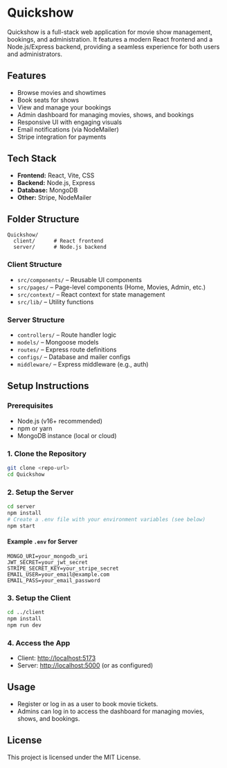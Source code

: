 # Quickshow

Quickshow is a full-stack web application for movie show management, bookings, and administration. It features a modern React frontend and a Node.js/Express backend, providing a seamless experience for both users and administrators.

## Features
- Browse movies and showtimes
- Book seats for shows
- View and manage your bookings
- Admin dashboard for managing movies, shows, and bookings
- Responsive UI with engaging visuals
- Email notifications (via NodeMailer)
- Stripe integration for payments

## Tech Stack
- **Frontend:** React, Vite, CSS
- **Backend:** Node.js, Express
- **Database:** MongoDB
- **Other:** Stripe, NodeMailer

## Folder Structure
```
Quickshow/
  client/      # React frontend
  server/      # Node.js backend
```

### Client Structure
- `src/components/` – Reusable UI components
- `src/pages/` – Page-level components (Home, Movies, Admin, etc.)
- `src/context/` – React context for state management
- `src/lib/` – Utility functions

### Server Structure
- `controllers/` – Route handler logic
- `models/` – Mongoose models
- `routes/` – Express route definitions
- `configs/` – Database and mailer configs
- `middleware/` – Express middleware (e.g., auth)

## Setup Instructions

### Prerequisites
- Node.js (v16+ recommended)
- npm or yarn
- MongoDB instance (local or cloud)

### 1. Clone the Repository
```bash
git clone <repo-url>
cd Quickshow
```

### 2. Setup the Server
```bash
cd server
npm install
# Create a .env file with your environment variables (see below)
npm start
```

#### Example `.env` for Server
```
MONGO_URI=your_mongodb_uri
JWT_SECRET=your_jwt_secret
STRIPE_SECRET_KEY=your_stripe_secret
EMAIL_USER=your_email@example.com
EMAIL_PASS=your_email_password
```

### 3. Setup the Client
```bash
cd ../client
npm install
npm run dev
```

### 4. Access the App
- Client: [http://localhost:5173]([http://localhost:5173](https://quickshow-main.vercel.app/))
- Server: [http://localhost:5000](http://localhost:5000) (or as configured)

## Usage
- Register or log in as a user to book movie tickets.
- Admins can log in to access the dashboard for managing movies, shows, and bookings.

## License

This project is licensed under the MIT License. 
